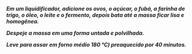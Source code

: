 **_Em um liquidificador, adicione os ovos, o açúcar, o fubá, a farinha de trigo, o óleo, o leite e o fermento, depois bata até a massa ficar lisa e homogênea._**

**_Despeje a massa em uma forma untada e polvilhada._**

**_Leve para assar em forno médio 180 °C) preaquecido por 40 minutos._**
